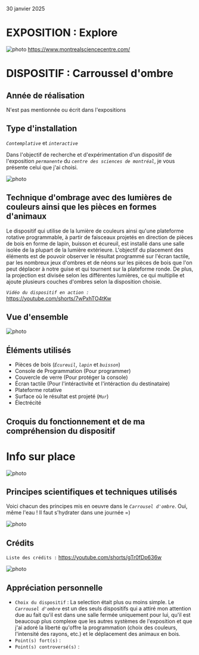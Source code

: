 30 janvier 2025

# **EXPOSITION : Explore**

![photo](facade_centre_science.jpg)
https://www.montrealsciencecentre.com/
 

# **DISPOSITIF : Carroussel d'ombre**

## Année de réalisation
N'est pas mentionnée ou écrit dans l'expositions

## Type d'installation 
*```Contemplative```* et *```interactive```*

Dans l'objectif de recherche et d'expérimentation d'un dispositif de l'exposition *```permanente```* du *```centre des sciences de montréal```*, je vous présente celui que j'ai choisi. 
 
![photo](exp_carrousel_dispositif.jpg)


## Technique d'ombrage avec des lumières de couleurs ainsi que les pièces en formes d'animaux
Le dispositif qui utilise de la lumière de couleurs ainsi qu'une plateforme rotative programmable, à partir de faisceaux projetés en direction de pièces de bois en forme de lapin, buisson et écureuil, est installé dans une salle isolée de la plupart de la lumière extérieure. L'objectif du placement des éléments est de pouvoir observer le résultat programmé sur l'écran tactile, par les nombreux jeux d'ombres et de néons sur les pièces de bois que l'on peut déplacer à notre guise et qui tournent sur la plateforme ronde. De plus, la projection est divisée selon les différentes lumières, ce qui multiplie et ajoute plusieurs couches d'ombres selon la disposition choisie.

*```Vidéo du dispositif en action :```* https://youtube.com/shorts/7wPxhTO4tKw

## Vue d'ensemble

![photo](exp_carrousel_dispositif_resultat.jpg)


## Éléments utilisés
- Pièces de bois (*```Écureuil```*, *```lapin```* et *```buisson```*)
- Console de Programmation (Pour programmer)
- Couvercle de verre (Pour protéger la console)
- Écran tactile (Pour l'intéractivité et l'intéraction du destinataire)
- Plateforme rotative
- Surface où le résultat est projeté (*```Mur```*)
- Électrécité


## Croquis du fonctionnement et de ma compréhension du dispositif

# Info sur place

![photo](exp_carrousel_fiche_information.jpg)


## Principes scientifiques et techniques utilisés
Voici chacun des principes mis en oeuvre dans le *```Carrousel d'ombre```*. Oui, même l'eau !
Il faut s'hydrater dans une journée =)

![photo](exp_carrousel_fiche_principes.jpg)

## Crédits
```Liste des crédits :``` https://youtube.com/shorts/gTr0fDp636w

![photo](exp_carrousel_credit.jpg)

## Appréciation personnelle
- ```Choix du dispositif``` : La selection était plus ou moins simple. Le *```Carrousel d'ombre```* est un des seuls dispositifs qui a attiré mon attention due au fait qu'il est dans une salle fermée uniquement pour lui, qu'il est beaucoup plus complexe que les autres systèmes de l'exposition et que j'ai adoré la liberté qu'offre la programmation (choix des couleurs, l'intensité des rayons, etc.) et le déplacement des animaux en bois.  
- ```Point(s) fort(s)``` : 
- ```Point(s) controversé(s)``` :

